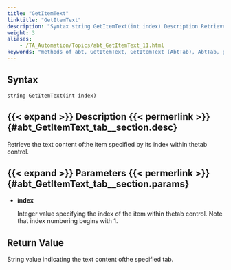 ```yaml
--- 
title: "GetItemText"
linktitle: "GetItemText"
description: "Syntax string GetItemText(int index) Description Retrieve the text content of the item specified by its index within the tab control. Parameters index Integer value specifying the index of the item ..."
weight: 3
aliases: 
    - /TA_Automation/Topics/abt_GetItemText_11.html
keywords: "methods of abt, GetItemText, GetItemText (AbtTab), AbtTab, getitemtext, abttab getitemtext, get content of tab item, retrieve content of tab item at specified index, content of tab item"
---
```


## Syntax

`string GetItemText(int index)`

## {{< expand >}} Description {{< permerlink >}} {#abt_GetItemText_tab__section.desc} 

Retrieve the text content ofthe item specified by its index within thetab control.

## {{< expand >}} Parameters {{< permerlink >}} {#abt_GetItemText_tab__section.params} 

-   **index**

    Integer value specifying the index of the item within thetab control. Note that index numbering begins with 1.


## Return Value

String value indicating the text content ofthe specified tab.





